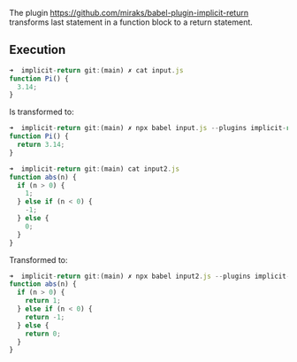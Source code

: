 The plugin https://github.com/miraks/babel-plugin-implicit-return transforms last statement in a function block to a return statement.

## Execution

```js 
➜  implicit-return git:(main) ✗ cat input.js
function Pi() {
  3.14;
}
```

Is transformed to:

```js
➜  implicit-return git:(main) ✗ npx babel input.js --plugins implicit-return         
function Pi() {
  return 3.14;
}
```

```js
➜  implicit-return git:(main) cat input2.js 
function abs(n) {
  if (n > 0) {
    1;
  } else if (n < 0) {
    -1;
  } else {
    0;
  }
}
```

Transformed to:

```js
➜  implicit-return git:(main) ✗ npx babel input2.js --plugins implicit-return
function abs(n) {
  if (n > 0) {
    return 1;
  } else if (n < 0) {
    return -1;
  } else {
    return 0;
  }
}
```
